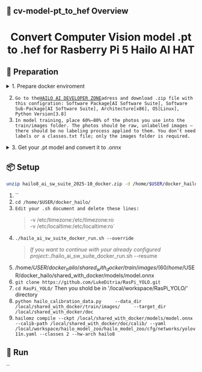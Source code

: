 ## 👀 cv-model-pt_to_hef Overview  
<h1 align="center">Convert Computer Vision model .pt to .hef for Rasberry Pi 5 Hailo AI HAT</h1>  

## 🔎 Preparation
<details>
<summary>1. Prepare docker enviroment </summary>

Follow these steps:
```bash
sudo apt update
sudo apt upgrade -y

sudo apt install -y apt-transport-https ca-certificates curl software-properties-common

curl -fsSL https://download.docker.com/linux/ubuntu/gpg | sudo gpg --dearmor -o /usr/share/keyrings/docker-archive-keyring.gpg

echo "deb [arch=$(dpkg --print-architecture) signed-by=/usr/share/keyrings/docker-archive-keyring.gpg] https://download.docker.com/linux/ubuntu $(lsb_release -cs) stable" | sudo tee /etc/apt/sources.list.d/docker.list > /dev/null

sudo apt update
sudo apt install -y docker-ce docker-ce-cli containerd.io

sudo systemctl start docker
sudo systemctl enable docker

docker --version
sudo docker run hello-world




sudo systemctl stop docker.socket
sudo systemctl stop docker.service

sudo systemctl status docker
sudo systemctl status docker.socket

sudo mv /var/lib/docker /home/$USER/docker_data
sudo ln -s /home/$USER/docker_data /var/lib/docker

sudo systemctl start docker
sudo systemctl enable docker

Docker Root Dir: /home/$USER/docker_data
```
</details>

2. `Go to the`[`HAILO AI DEVELOPER ZONE`](https://hailo.ai/developer-zone/software-downloads/)`adress and download .zip file with this configration: Software Package[AI Software Suite], Software Sub-Package[AI Software Suite], Architecture[x86], OS[Linux], Python Version[3.8]`
3. `In model training, place 60%–80% of the photos you use into the train/images folder. The photos should be raw, unlabelled images — there should be no labeling process applied to them. You don’t need labels or a classes.txt file; only the images folder is required.`
<details>
<summary>3. Get your .pt model and convert it to .onnx</summary>

1. Run this .py code at the same directory with your .pt model:
```bash
!pip install ultralytics
from ultralytics import YOLO

model = YOLO("model.pt")
model.export(format="onnx")
```
</details>


## 📦 Setup 
```bash
unzip hailo8_ai_sw_suite_2025-10_docker.zip -d /home/$USER/docker_hailo
```
1. ``
2. `cd /home/$USER/docker_hailo/`
3. `Edit your .sh document and delete these lines:`
   > -v /etc/timezone:/etc/timezone:ro \
   > -v /etc/localtime:/etc/localtime:ro`
4. `./hailo_ai_sw_suite_docker_run.sh --override`
   > *If you want to continue with your already configured project:*./hailo_ai_sw_suite_docker_run.sh --resume 
5. /home/$USER/docker_hailo/shared_with_docker/train/images/(60%–80% of your photos)  
   /home/$USER/docker_hailo/shared_with_docker/models/model.onnx  
6. `git clone https://github.com/LukeDitria/RasPi_YOLO.git`
7.  `cd RasPi_YOLO/` Then you shold be in '/local/workspace/RasPi_YOLO/' directory
8.  `python hailo_calibration_data.py     --data_dir /local/shared_with_docker/train/images/     --target_dir /local/shared_with_docker/doc`
9.  `hailomz compile --ckpt /local/shared_with_docker/models/model.onnx --calib-path /local/shared_with_docker/doc/calib/ --yaml /local/workspace/hailo_model_zoo/hailo_model_zoo/cfg/networks/yolov11n.yaml --classes 2 --hw-arch hailo8`



## 🎉 Run  
``
